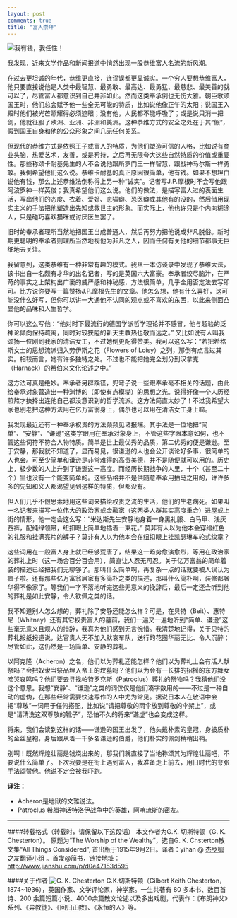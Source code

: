 ```yaml
---
layout: post
comments: true
title: "富人崇拜"
---
```


![我有钱，我任性！](http://upload-images.jianshu.io/upload_images/19585-d6924f5a2785dc6d.jpg)

我发现，近来文学作品和新闻报道中悄然出现一股恭维富人名流的新风潮。

在过去更坦诚的年代，恭维更直接，连谬误都更显诚实。一个穷人要想恭维富人，他只要直接说他是人类中最智慧、最勇敢、最高达、最勇猛、最慈悲、最美善的就可以了，尽管富人都意识到自己并非如此。然而这类奉承倒也无伤大雅。朝臣歌颂国王时，他们总会赋予他一些全无可能的特质，比如说他像正午的太阳；说国王入殿时他们被光芒照耀得必须遮眼；没有他，人民都不能呼吸了；或是说只消一把剑，他就征服了欧洲、亚洲、非洲和美洲。这种恭维方式的安全之处在于其“假”，假到国王自身和他的公众形象之间几无任何关系。

但现代的恭维方式是依照王子或富人的特质，为他们塑造可信的人格，比如说有商业头脑，热爱艺术，友善，或是矜持，之后再无限夸大这些自然特质的价值或重要性。那些称颂卡耐基先生的人不会说他跟所罗门王一样智慧，跟战神马尔斯一样勇敢。我倒希望他们这么说。恭维卡耐基的真正原因很简单，他有钱。如果不想坦白说他有钱，那么上述恭维法倒称得上另一种“诚实”。记者写J.P.摩根时不会写他跟阿波罗神一样英俊；我真希望他们这么说。他们的做法，是描写富人过的表面生活，写出他们的态度、衣着、爱好、恋猫癖、恐医癖或其他有的没的，然后借用现实主义的手法把他塑造出先知或救世主的形象。而实际上，他也许只是个内向糊涂人，只是碰巧喜欢猫咪或讨厌医生罢了。

旧时的奉承者理所当然地把国王当成普通人，然后再努力把他说成非凡脱俗。新时期更聪明的奉承者则理所当然地视他为非凡之人，因而任何有关他的细节都事无巨细地去关注。

我留意到，这类恭维有一种非常有趣的模式。我从一本访谈录中发现了恭维大法，该书出自一名颇有才华的出名记者，写的是英国六大富豪。奉承者绞尽脑汁，在严苛的事实之上架构出广袤的威严感和神秘感，方法很简单，几乎全用否定法去写即可。比方说你要写一篇赞扬J.P.摩根先生的文章。他怎么想，他有什么喜好，这可能没什么好写，但你可以讲一大通他不认同的观点或不喜欢的东西，以此来侧面凸显他的品味和人生哲学。

你可以这么写他：“他对时下最流行的德国学派哲学理论并不感冒，他与超验的泛神论倾向保持疏离，同时对较狭隘的新天主教热也敬而远之。” 又比如说有人叫我颂扬一位刚到我家的清洁女工，不过她倒更配得赞美。我可以这么写：“若把希格斯女士的思想流派归入劳伊斯之花（Flowers of Loisy）之列，那倒有点言过其实。相较而言，她有许多独特之处。不过也不能把她完全划分到汉拿克（Harnack）的希伯来文化论述之中。”

这方法可真是绝妙。奉承者另辟蹊径，兜弯子说一些跟奉承毫不相关的话题，由此给奉承对象营造出一种渊博的（即使有点模糊）的思想之光。说得好像一个人历经煎熬才抉择出连他自己都没意识到的哲学流派。这方法简直太妙了！不过我希望大家也别老把这种方法用在亿万富翁身上，偶尔也可以用在清洁女工身上嘛。

我发现最近还有一种奉承权贵的方法频频见诸报端。其手法是一位地把“简单”、“安静”、“谦逊”这类字眼用在奉承对象身上，不管这些字眼本意如何，也不管这些词符不符合人物特质。简单是世上最优秀的品质，第二优秀的便是谦逊。至于安静，那我就不知道了，显而易见，很谦逊的人也会公开谈论好多事，很简单的人也会。可至少简单和谦逊是非常难得的高贵美德，并不是随便就可以用的。历史上，极少数的人上升到了谦逊这一高度。而经历长期战争的人里，十个（甚至二十个）里也没有一个能变简单的。这些品格并不是供随意奉承用拍马之用的，许许多多的先知和义人都渴望见到这样的特质，但都没有。

但人们几乎不假思索地用这些词来描绘权贵之流的生活，他们的生老病死。如果叫一名记者来描写一位伟大的政治家或金融家（这两类人群其实高度重合）进屋或上街的情形，他一定会这么写：“米达斯先生安静地身着一身黑礼服、白马甲、浅灰西裤，配纯绿领带，纽扣眼上简单地插着一束花。” 莫非有人以为他本会穿绯红色的礼服和挂满亮片的裤子？莫非有人以为他本会在纽扣眼上挂凯瑟琳车轮式纹章？

这些词用在一般富人身上就已经够荒唐了，结果这一趋势愈演愈烈，等用在政治家的葬礼上时（这一场合百分百会用），简直让人忍无可忍。关于亿万富翁的简单着装的描述已经把我们无聊够了。那叫什么简单啊，再复杂一点的话就要被人误认为疯子啦。还有那些亿万富翁居家有多简朴之类的描述，那叫什么简朴啊，装修都奢华得不像家了。等我们一字不落地听完这些无意义的挽辞后，最后一定还会听到他的葬礼是如此安静，令人钦佩之类的话。

我不知道别人怎么想的，葬礼除了安静还能怎么样？可是，在贝特（Beit）、惠特尼（Whitney）还有其它权贵富人的墓前，我们一遍又一遍地听到“简单、谦逊”这些毫无意义且烦人的措辞，我真为他们感到无言惋惜。我清楚地记得，关于贝特的葬礼报纸报道说，达官贵人无不加入默哀车队，送行的花圈华丽无比、令人沉醉；尽管如此，这仍然是一场简单、安静的葬礼。

以阿克隆（Acheron）之名，他们以为葬礼还能怎样？他们以为葬礼上会有活人献祭吗？会把奴隶当祭品埋入帝王的坟墓吗？他们以为会有一长排的招摇的东方舞女啼哭哀鸣吗？他们要去寻找帕特罗克斯（Patroclus）葬礼的祭物吗？我猜他们没这个意思。我想“安静”、“谦逊”之类的词仅仅是他们凑字数用的——不过是一种自动的虚伪，在那些经常需要快速写作的人中尤为常见。据说日本人在敬语中会把“尊敬”一词用于任何搭配，比如说“请把尊敬的雨伞放到尊敬的伞架上”，或是“请清洗这双尊敬的靴子”，恐怕不久的将来“谦虚”也会变成这样。

将来，我们会读到这样的话——谦逊的国王出发了，他头戴朴素的皇冠，身披质朴的金丝皇袍，身后跟从着一千多名谦逊的伯爵，他们朴实的佩剑稍稍出鞘。

别啊！既然辉煌壮丽是钱烧出来的，那我们就直接了当地称颂其为辉煌壮丽吧，不要说什么简单了。下次我要是在街上遇到富人，我准备走上前去，用旧时代的夸张手法颂赞他。他说不定会被我吓跑。

**译注：**
* Acheron是地狱的文雅说法。
* Patroclus 希腊神话特洛伊战争中的英雄，阿喀琉斯的密友。


----

####转载格式（转载时，请保留以下这段话）
本文作者为G.K. 切斯特顿（G. K. Chesterton）。 原题为“The Worship of the Wealthy”，选自G. K. Chsterton散文集“All Things Considered”, 首出版于1915年9月2日。译者：yihan @ [杰罗姆之友翻译小组](http://i.youku.com/jeromefellows) 。首发@简书，链接地址：http://www.jianshu.com/p/d0e47153d595 

####关于作者
![G. K. Chesterton](http://upload-images.jianshu.io/upload_images/19585-4029cf942278473c.jpg)
G.K.切斯特顿（Gilbert Keith Chesterton，1874~1936），英国作家、文学评论家，神学家。一生共著有 80 多本书、数百首诗、200 余篇短篇小说、4000余篇散文论述以及多出戏剧，代表作：《布朗神父》系列、《异教徒》、《回归正教》、《永恒的人》等。















